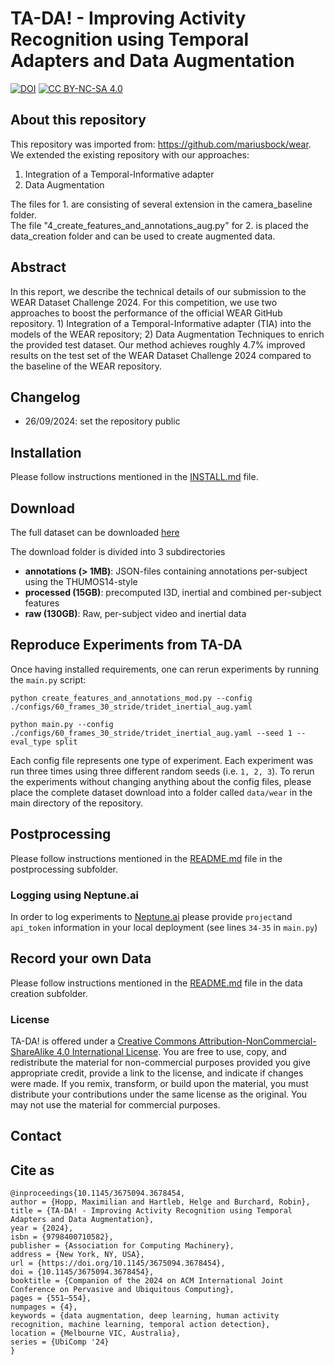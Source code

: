 # TA-DA! - Improving Activity Recognition using Temporal Adapters and Data Augmentation

<!--<img loop src="teaser.gif" width="100%"/>-->

[![DOI](https://img.shields.io/badge/DOI-10.1145%2F3675094.3678454-b31b1b.svg
)](https://dl.acm.org/doi/10.1145/3675094.3678454)
[![CC BY-NC-SA 4.0][cc-by-nc-sa-shield]][cc-by-nc-sa]
## About this repository
This repository was imported from: https://github.com/mariusbock/wear. <br/>
We extended the existing repository with our approaches:
1. Integration of a Temporal-Informative adapter
2. Data Augmentation 

The files for 1. are consisting of several extension in the camera_baseline folder. <br/>
The file "4_create_features_and_annotations_aug.py" for 2. is placed the data_creation folder and can be used to create augmented data. 
## Abstract
In this report, we describe the technical details of our submission to
the WEAR Dataset Challenge 2024. For this competition, we use two
approaches to boost the performance of the official WEAR GitHub
repository. 1) Integration of a Temporal-Informative adapter (TIA)
into the models of the WEAR repository; 2) Data Augmentation
Techniques to enrich the provided test dataset. Our method achieves
roughly 4.7% improved results on the test set of the WEAR Dataset
Challenge 2024 compared to the baseline of the WEAR repository.

## Changelog
- 26/09/2024: set the repository public
## Installation
Please follow instructions mentioned in the [INSTALL.md](/INSTALL.md) file.

## Download
The full dataset can be downloaded [here](https://bit.ly/wear_dataset)

The download folder is divided into 3 subdirectories
- **annotations (> 1MB)**: JSON-files containing annotations per-subject using the THUMOS14-style
- **processed (15GB)**: precomputed I3D, inertial and combined per-subject features
- **raw (130GB)**: Raw, per-subject video and inertial data

## Reproduce Experiments from TA-DA
Once having installed requirements, one can rerun experiments by running the `main.py` script:

````
python create_features_and_annotations_mod.py --config ./configs/60_frames_30_stride/tridet_inertial_aug.yaml
````

````
python main.py --config ./configs/60_frames_30_stride/tridet_inertial_aug.yaml --seed 1 --eval_type split
````

Each config file represents one type of experiment. Each experiment was run three times using three different random seeds (i.e. `1, 2, 3`). To rerun the experiments without changing anything about the config files, please place the complete dataset download into a folder called `data/wear` in the main directory of the repository.

## Postprocessing
Please follow instructions mentioned in the [README.md](/postprocessing/README.md) file in the postprocessing subfolder.

### Logging using Neptune.ai

In order to log experiments to [Neptune.ai](https://neptune.ai) please provide `project`and `api_token` information in your local deployment (see lines `34-35` in `main.py`)

## Record your own Data
Please follow instructions mentioned in the [README.md](/data_creation/README.md) file in the data creation subfolder.

### License
TA-DA! is offered under a
[Creative Commons Attribution-NonCommercial-ShareAlike 4.0 International License][cc-by-nc-sa]. You are free to use, copy, and redistribute the material for non-commercial purposes provided you give appropriate credit, provide a link to the license, and indicate if changes were made. If you remix, transform, or build upon the material, you must distribute your contributions under the same license as the original. You may not use the material for commercial purposes.

## Contact
 
<!--<Helge Hartleb (helge.hartleb@student.uni-siegen.de)/>-->

<!--<>Maximilian Hopp (maximilian2.hopp@student.uni-siegen.de)/>-->

## Cite as
```
@inproceedings{10.1145/3675094.3678454,
author = {Hopp, Maximilian and Hartleb, Helge and Burchard, Robin},
title = {TA-DA! - Improving Activity Recognition using Temporal Adapters and Data Augmentation},
year = {2024},
isbn = {9798400710582},
publisher = {Association for Computing Machinery},
address = {New York, NY, USA},
url = {https://doi.org/10.1145/3675094.3678454},
doi = {10.1145/3675094.3678454},
booktitle = {Companion of the 2024 on ACM International Joint Conference on Pervasive and Ubiquitous Computing},
pages = {551–554},
numpages = {4},
keywords = {data augmentation, deep learning, human activity recognition, machine learning, temporal action detection},
location = {Melbourne VIC, Australia},
series = {UbiComp '24}
}
```

[cc-by-nc-sa]: http://creativecommons.org/licenses/by-nc-sa/4.0/
[cc-by-nc-sa-image]: https://licensebuttons.net/l/by-nc-sa/4.0/88x31.png
[cc-by-nc-sa-shield]: https://img.shields.io/badge/License-CC%20BY--NC--SA%204.0-lightgrey.svg

